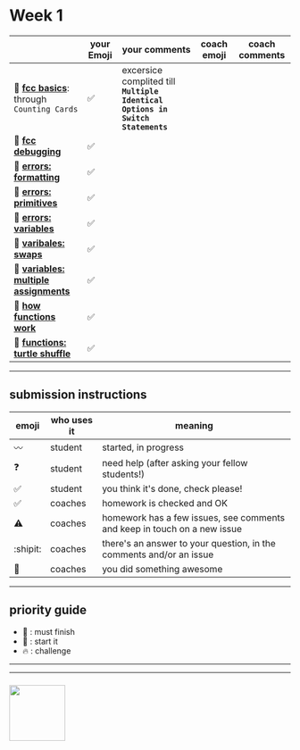# Week 1

|  | your Emoji | your comments | coach emoji | coach comments |
| --- | --- | --- | --- | --- |
| :seedling: __[fcc basics](./fcc-basic-js-pt-1.md)__: through ```Counting Cards``` |:white_check_mark: |excersice complited till **``` Multiple Identical Options in Switch Statements```** | | |
| :dash: __[fcc debugging](./fcc-debugging.md)__ |:white_check_mark: | | | |
| :seedling: __[errors: formatting](./jl-errors-formatting.md)__ |:white_check_mark: | | | |
| :seedling: __[errors: primitives](./jl-errors-primitive-types.md)__ | :white_check_mark:| | | |
| :seedling: __[errors: variables](./jl-errors-variables.md)__ |:white_check_mark: | | | |
| :seedling: __[varibales: swaps](./jl-variables-swaps.md)__ | :white_check_mark:| | | |
| :dash: __[variables: multiple assignments](./jl-variables-multiple.md)__ |:white_check_mark: | | | |
| :seedling: __[how functions work](./jl-functions.md)__ | :white_check_mark:| | | |
| :dash: __[functions: turtle shuffle](./jl-turtle-shuffle.md)__ | :white_check_mark:| | | |

---


## submission instructions

| emoji | who uses it | meaning |
| --- | --- | --- |
|  :wavy_dash: | student | started, in progress  | 
| :question: | student | need help (after asking your fellow students!) | 
| :white_check_mark: | student | you think it's done, check please! | 
| :white_check_mark: | coaches | homework is checked and OK |
| :warning: | coaches | homework has a few issues, see comments and keep in touch on a new issue |
| :shipit: | coaches | there's an answer to your question, in the comments and/or an issue  | 
| :star2: | coaches | you did something awesome |

---

## priority guide

* :seedling: : must finish
* :dash: : start it
* :fire: : challenge

___
___
### <a href="https://hackyourfuture.be" target="_blank"><img src="https://pbs.twimg.com/profile_images/984474625009741824/Bs_qKx6-_400x400.jpg" width="100" height="100"></img></a>


